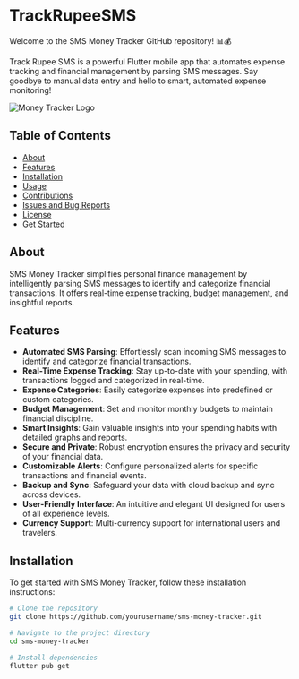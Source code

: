 # TrackRupeeSMS
Welcome to the SMS Money Tracker GitHub repository! 📊💰


Track Rupee SMS is a powerful Flutter mobile app that automates expense tracking and financial management by parsing SMS messages. Say goodbye to manual data entry and hello to smart, automated expense monitoring!

![Money Tracker Logo](link-to-your-logo.png)

## Table of Contents

- [About](#about)
- [Features](#features)
- [Installation](#installation)
- [Usage](#usage)
- [Contributions](#contributions)
- [Issues and Bug Reports](#issues-and-bug-reports)
- [License](#license)
- [Get Started](#get-started)

## About

SMS Money Tracker simplifies personal finance management by intelligently parsing SMS messages to identify and categorize financial transactions. It offers real-time expense tracking, budget management, and insightful reports.

## Features

- **Automated SMS Parsing**: Effortlessly scan incoming SMS messages to identify and categorize financial transactions.
- **Real-Time Expense Tracking**: Stay up-to-date with your spending, with transactions logged and categorized in real-time.
- **Expense Categories**: Easily categorize expenses into predefined or custom categories.
- **Budget Management**: Set and monitor monthly budgets to maintain financial discipline.
- **Smart Insights**: Gain valuable insights into your spending habits with detailed graphs and reports.
- **Secure and Private**: Robust encryption ensures the privacy and security of your financial data.
- **Customizable Alerts**: Configure personalized alerts for specific transactions and financial events.
- **Backup and Sync**: Safeguard your data with cloud backup and sync across devices.
- **User-Friendly Interface**: An intuitive and elegant UI designed for users of all experience levels.
- **Currency Support**: Multi-currency support for international users and travelers.

## Installation

To get started with SMS Money Tracker, follow these installation instructions:

```bash
# Clone the repository
git clone https://github.com/yourusername/sms-money-tracker.git

# Navigate to the project directory
cd sms-money-tracker

# Install dependencies
flutter pub get
